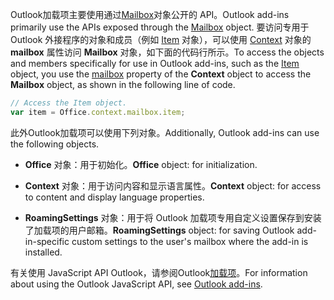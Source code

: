 <span data-ttu-id="d0d16-101">Outlook加载项主要使用通过[Mailbox](/javascript/api/outlook/office.mailbox)对象公开的 API。</span><span class="sxs-lookup"><span data-stu-id="d0d16-101">Outlook add-ins primarily use the APIs exposed through the [Mailbox](/javascript/api/outlook/office.mailbox) object.</span></span> <span data-ttu-id="d0d16-102">要访问专用于 Outlook 外接程序的对象和成员（例如 [Item](../reference/objectmodel/preview-requirement-set/office.context.mailbox.item.md) 对象），可以使用 [Context](../reference/objectmodel/preview-requirement-set/office.context.mailbox.md) 对象的 **mailbox** 属性访问 **Mailbox** 对象，如下面的代码行所示。</span><span class="sxs-lookup"><span data-stu-id="d0d16-102">To access the objects and members specifically for use in Outlook add-ins, such as the [Item](../reference/objectmodel/preview-requirement-set/office.context.mailbox.item.md) object, you use the [mailbox](../reference/objectmodel/preview-requirement-set/office.context.mailbox.md) property of the **Context** object to access the **Mailbox** object, as shown in the following line of code.</span></span>

```js
// Access the Item object.
var item = Office.context.mailbox.item;

```

<span data-ttu-id="d0d16-103">此外Outlook加载项可以使用下列对象。</span><span class="sxs-lookup"><span data-stu-id="d0d16-103">Additionally, Outlook add-ins can use the following objects.</span></span>

-  <span data-ttu-id="d0d16-104">**Office** 对象：用于初始化。</span><span class="sxs-lookup"><span data-stu-id="d0d16-104">**Office** object: for initialization.</span></span>

-  <span data-ttu-id="d0d16-105">**Context** 对象：用于访问内容和显示语言属性。</span><span class="sxs-lookup"><span data-stu-id="d0d16-105">**Context** object: for access to content and display language properties.</span></span>

-  <span data-ttu-id="d0d16-106">**RoamingSettings** 对象：用于将 Outlook 加载项专用自定义设置保存到安装了加载项的用户邮箱。</span><span class="sxs-lookup"><span data-stu-id="d0d16-106">**RoamingSettings** object: for saving Outlook add-in-specific custom settings to the user's mailbox where the add-in is installed.</span></span>

<span data-ttu-id="d0d16-107">有关使用 JavaScript API Outlook，请参阅Outlook[加载项](../outlook/outlook-add-ins-overview.md)。</span><span class="sxs-lookup"><span data-stu-id="d0d16-107">For information about using the Outlook JavaScript API, see [Outlook add-ins](../outlook/outlook-add-ins-overview.md).</span></span>